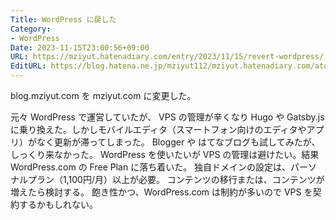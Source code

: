 ```yaml
---
Title: WordPress に戻した
Category:
- WordPress
Date: 2023-11-15T23:00:56+09:00
URL: https://mziyut.hatenadiary.com/entry/2023/11/15/revert-wordpress/
EditURL: https://blog.hatena.ne.jp/mziyut112/mziyut.hatenadiary.com/atom/entry/6801883189080501881
---
```


blog.mziyut.com を mziyut.com に変更した。

元々 WordPress で運営していたが、 VPS の管理が辛くなり  Hugo や Gatsby.js に乗り換えた。しかしモバイルエディタ（スマートフォン向けのエディタやアプリ）がなく更新が滞ってしまった。 Blogger や はてなブログも試してみたが、しっくり来なかった。
WordPress を使いたいが VPS の管理は避けたい。結果 WordPress.com の Free Plan に落ち着いた。
独自ドメインの設定は、パーソナルプラン（1,100円/月）以上が必要。 コンテンツの移行または、コンテンツが増えたら検討する。
飽き性かつ、WordPress.com は制約が多いので VPS を契約するかもしれない。
